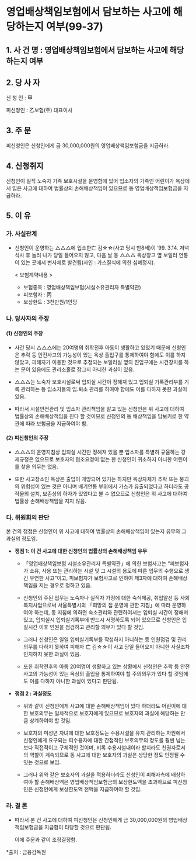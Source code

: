 # 영업배상책임보험에서 담보하는 사고에 해당하는지 여부(99-37)

## 1. 사 건 명 : 영업배상책임보험에서 담보하는 사고에 해당하는지 여부

## 2. 당 사 자

신 청 인 : 甲

피신청인 : 乙보험(주) 대표이사

## 3. 주    문

피신청인은 신청인에게 금 30,000,000원의 영업배상책임보험금을 지급하라. 

## 4. 신청취지

신청인이 실직 노숙자 가족 보호시설을 운영함에 있어 입소자의 가족인 어린이가 옥상에서 입은 사고에 대하여 법률상의 손해배상책임이 있으므로 동 영업배상책임보험금을 지급하라.


## 5. 이   유

### 가. 사실관계

* 신청인이 운영하는 △△△에 입소한亡 김☆☆(사고 당시 만8세)이 ‘99. 3.14. 저녁식사 후 놀러 나가 당일 들어오지 않고, 다음 날 동 △△△ 옥상창고 옆 보일러 연통이 있는 곳에서 변사체로 발견됨(사인 : 가스질식에 의한 심폐정지). 

  < 보험계약내용 >
   - 보험종목  : 영업배상책임보험(시설소유관리자 특별약관) 
   - 피보험자  : 丙
   - 보상한도  : 3천만원/1인당
 

### 나. 당사자의 주장

#### (1) 신청인의 주장

* 사건 당시 △△△에는 20여명의 취학전후 아동이 생활하고 있었기 때문에 신청인은 추락 등 안전사고의 가능성이 있는 옥상 출입구를 통제하여야 함에도 이를 하지 않았고, 피해자가 이용한 것으로 추정되는 보일러실 옆의 진입구에는 시건장치를 하는 문이 있음에도 관리소홀로 잠그지 아니한 과실이 있음.

* △△△는 노숙자 보호시설로써 입퇴실 시간이 정해져 있고 입퇴실 기록관리부를 기록 관리하는 등 입소자들의 입․퇴소 관리를 하여야 함에도 이를 다하지 못한 과실이 있음. 

* 따라서 시설안전관리 및 입소자 관리책임을 맡고 있는 신청인은 위 사고에 대하여  법률상의 손해배상책임을 진다 할 것이므로 신청인의 동 배상책임을 담보키로 한 약관에 따라 보험금을 지급하여야 함.

#### (2) 피신청인의 주장

* △△△의 운영지침상 입퇴실 시간만 정해져 있을 뿐 입소자를 특별히 규율하는 강제규정은 없으므로 보호자의 협조요청이 없는 한 신청인이 귀소하지 아니한 어린이를 찾을 의무는 없음.

* 또한 사고장소인 옥상은 출입이 개방되어 있기는 하지만 옥상자체가 추락 또는 붕괴의 위험성이 있는 것은 아니며 배기연통 부위에서 가스가 유출되었다고 하더라도 공작물의 설치, 보존상의 하자가 있었다고 볼 수 없으므로 신청인은 위 사고에 대하여 법률상 손해배상책임을 지지 않음.  


### 다. 위원회의 판단

본 건의 쟁점은 신청인이 위 사고에 대하여 법률상의 손해배상책임이 있는지 유무와 그 과실의 정도임.

* **쟁점 1: 이 건 사고에 대한 신청인의 법률상의 손해배상책임 유무**

  * 「영업배상책임보험 시설소유관리자 특별약관」에 의한 보험사고는 “피보험자가 소유, 사용 또는 관리하는 시설 및 그 시설의 용도에 따른 업무의 수행으로 생긴 우연한 사고”이고, 피보험자가 보험사고로 인하여 제3자에 대하여 손해배상책임을 지는 경우로 정하고 있음. 

  * 신청인의 주된 업무는 노숙자나 실직자 가정에 대한 숙식제공, 취업알선 등 사회복지사업으로써 서울특별시의 「희망의 집 운영에 관한 지침」에 따라 운영하여야 하는데, 동 지침에 의하면 숙소관리와 관련하여서는 입퇴실 시간이 정해져 있고, 입퇴실시 입퇴실기록부에 반드시 서명하도록 되어 있으므로 신청인은 입실시간 이후 인원을 점검하고 관리할 의무가 있다 할 것임. 

  * 그러나 신청인은 일일 입퇴실기록부를 작성하지 아니하는 등 인원점검 및 관리의무를 다하지 못하여 피해자 亡 김☆☆이 사고 당일 들어오지 아니한 사실조차 인지하지 못한 과실이 있음.

  * 또한 취학전후의 아동 20여명이 생활하고 있는 상황에서 신청인은 추락 등 안전사고의 가능성이 있는 옥상의 출입을 통제하여야 할 주의의무가 있다 할 것임에도 이를 다하지 아니한 과실이 있다고 판단됨.

* **쟁점 2 : 과실정도**

   * 위와 같이 신청인에게 사고에 대한 손해배상책임이 있다 하더라도 어린이에 대한 보호의무는 일차적으로 보호자에게 있으므로 보호자의 과실에 해당하는 만큼 상계하여야 할 것임.

   * 보호자의 미성년 자녀에 대한 보호정도는 수용시설을 유지 관리하는 차원에서 신청인에게 요구되는 피수용자에 대한 간접적인 보호의무의 정도를 훨씬 넘는 보다 직접적이고 구체적인 것이며, 비록 수용시설내이라 할지라도 친권자로서의 역할이 계속되므로 동 사고에 대한 보호자의 과실은 상당한 정도 인정될 수 잇는 것으로 보임.

  * 그러나 위와 같은 보호자의 과실을 적용하더라도 신청인이 피해자측에 배상하여야 할 손해배상액은 영업배상책임보험금의 보상한도액을 초과하므로 피신청인은 신청인에게 보상한도액 전액을 지급하여야 할 것임.

### 라. 결 론

* 따라서 본 건 사고에 대하여 피신청인은 신청인에게 금 30,000,000원의 영업배상책임보험금을 지급함이 타당할 것으로 판단됨.

  이에 주문과 같이 조정결정함.

*출처 : 금융감독원



